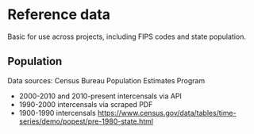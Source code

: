 # Reference data

Basic for use across projects, including FIPS codes and state population.

## Population
Data sources: Census Bureau Population Estimates Program
* 2000-2010 and 2010-present intercensals via API
* 1990-2000 intercensals via scraped PDF
* 1900-1990 intercensals https://www.census.gov/data/tables/time-series/demo/popest/pre-1980-state.html